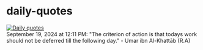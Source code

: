 # daily-quotes
[![Daily quotes](https://github.com/ceepu8/daily-quotes/actions/workflows/daily-quote.yml/badge.svg)](https://github.com/ceepu8/daily-quotes/actions/workflows/daily-quote.yml)<br/>
September 19, 2024 at 12:11 PM: "The criterion of action is that todays work should not be deferred till the following day." - Umar ibn Al-Khattāb (R.A)

